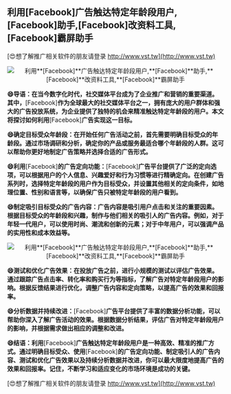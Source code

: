 ## **利用**[Facebook]**广告触达特定年龄段用户,**[Facebook]**助手,**[Facebook]**改资料工具,**[Facebook]**霸屏助手**

[😍想了解推广相关软件的朋友请登录 http://www.vst.tw](http://www.vst.tw)

 <center><img src="https://vst.tw/MP4/tuiguang/png/5.png" alt="利用**[Facebook]**广告触达特定年龄段用户,**[Facebook]**助手,**[Facebook]**改资料工具,**[Facebook]**霸屏助手"></center>

**😄导语：在当今数字化时代，社交媒体平台成为了企业推广和营销的重要渠道。其中，**[Facebook]**作为全球最大的社交媒体平台之一，拥有庞大的用户群体和强大的广告投放系统，为企业提供了独特的机会来精准触达特定年龄段的用户。本文将探讨如何利用**[Facebook]**广告实现这一目标。**

**😄确定目标受众年龄段：在开始任何广告活动之前，首先需要明确目标受众的年龄段。通过市场调研和分析，确定你的产品或服务最适合哪个年龄段的人群。这可以帮助你更好地制定广告策略并选择合适的广告形式。**

**😄利用**[Facebook]**的广告定向功能：**[Facebook]**广告平台提供了广泛的定向选项，可以根据用户的个人信息、兴趣爱好和行为习惯等进行精确定向。在创建广告系列时，选择特定年龄段的用户作为目标受众，并设置其他相关的定向条件，如地理位置、性别和语言等，以确保广告只被特定年龄段的用户看到。**

**😄制定吸引目标受众的广告内容：广告内容是吸引用户点击和关注的重要因素。根据目标受众的年龄段和兴趣，制作与他们相关的吸引人的广告内容。例如，对于年轻一代用户，可以使用时尚、潮流和创新的元素；对于中年用户，可以强调产品的实用性和成本效益等。**

 <center><img src="https://vst.tw/MP4/tuiguang/png/6.png" alt="利用**[Facebook]**广告触达特定年龄段用户,**[Facebook]**助手,**[Facebook]**改资料工具,**[Facebook]**霸屏助手"></center>

**😄测试和优化广告效果：在投放广告之前，进行小规模的测试以评估广告效果。通过跟踪广告点击率、转化率和购买行为等指标，了解广告对特定年龄段用户的影响。根据反馈结果进行优化，调整广告内容和定向策略，以提高广告的效果和回报率。**

**😄分析数据并持续改进：**[Facebook]**广告平台提供了丰富的数据分析功能，可以帮助你深入了解广告活动的效果。根据数据分析结果，评估广告对特定年龄段用户的影响，并根据需求做出相应的调整和改进。**

**😄结语：利用**[Facebook]**广告触达特定年龄段用户是一种高效、精准的推广方式。通过明确目标受众、使用**[Facebook]**的广告定向功能、制定吸引人的广告内容、测试和优化广告效果以及持续分析数据并改进，你可以最大限度地提高广告的效果和回报率。记住，不断学习和适应变化的市场环境是成功的关键。**

[😍想了解推广相关软件的朋友请登录 http://www.vst.tw](http://www.vst.tw)



